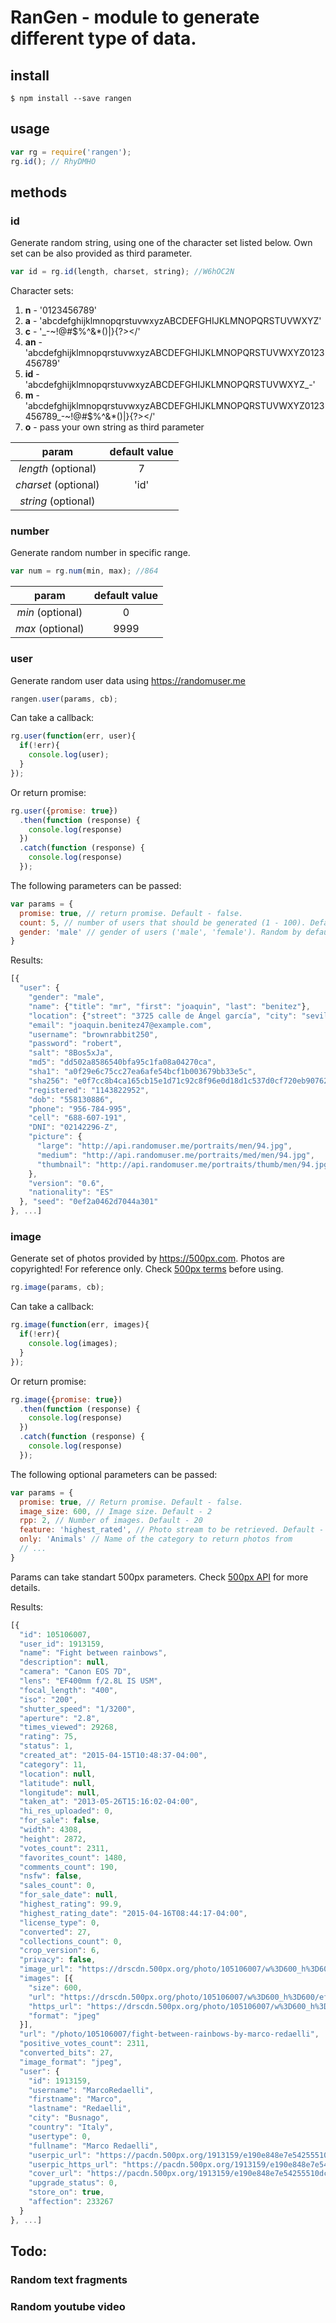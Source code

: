 # RanGen - module to generate different type of data.

## install
```
$ npm install --save rangen
```

## usage
```javascript
var rg = require('rangen');
rg.id(); // RhyDMHO
```

## methods






### id
Generate random string, using one of the character set listed below. Own set can be also provided as third parameter. 

```javascript
var id = rg.id(length, charset, string); //W6hOC2N
```

Character sets:

1. **n** - '0123456789'
2. **a** - 'abcdefghijklmnopqrstuvwxyzABCDEFGHIJKLMNOPQRSTUVWXYZ'
3. **c** - '_-~!@#$%^&*()|}{?></'
4. **an** - 'abcdefghijklmnopqrstuvwxyzABCDEFGHIJKLMNOPQRSTUVWXYZ0123456789'
5. **id** - 'abcdefghijklmnopqrstuvwxyzABCDEFGHIJKLMNOPQRSTUVWXYZ_-'
6. **m** - 'abcdefghijklmnopqrstuvwxyzABCDEFGHIJKLMNOPQRSTUVWXYZ0123456789_-~!@#$%^&*()|}{?></'
7. **o** - pass your own string as third parameter

| param  | default value |
| :------: | :--------------: |
| _length_ (optional)  | 7 |
| _charset_ (optional) | 'id' |
| _string_ (optional)  | |







### number
Generate random number in specific range. 
```javascript
var num = rg.num(min, max); //864
```

| param  | default value |
| :------: | :--------------: |
| _min_ (optional) | 0 |
| _max_ (optional) | 9999 |







### user
Generate random user data using https://randomuser.me
```javascript
rangen.user(params, cb);
```

Can take a callback:
```javascript
rg.user(function(err, user){
  if(!err){
    console.log(user);
  }
});
```

Or return promise:
```javascript
rg.user({promise: true})
  .then(function (response) {
    console.log(response)
  })
  .catch(function (response) {
    console.log(response)
  });
```

The following parameters can be passed:

```javascript
var params = {
  promise: true, // return promise. Default - false. 
  count: 5, // number of users that should be generated (1 - 100). Default - 1
  gender: 'male' // gender of users ('male', 'female'). Random by default. 
}
```

Results:
```javascript
[{
  "user": {
    "gender": "male",
    "name": {"title": "mr", "first": "joaquin", "last": "benitez"},
    "location": {"street": "3725 calle de Ángel garcía", "city": "sevilla", "state": "país vasco", "zip": "70927"},
    "email": "joaquin.benitez47@example.com",
    "username": "brownrabbit250",
    "password": "robert",
    "salt": "8Bos5xJa",
    "md5": "dd502a8586540bfa95c1fa08a04270ca",
    "sha1": "a0f29e6c75cc27ea6afe54bcf1b003679bb33e5c",
    "sha256": "e0f7cc8b4ca165cb15e1d71c92c8f96e0d18d1c537d0cf720eb90762a2851b03",
    "registered": "1143822952",
    "dob": "558130886",
    "phone": "956-784-995",
    "cell": "688-607-191",
    "DNI": "02142296-Z",
    "picture": {
      "large": "http://api.randomuser.me/portraits/men/94.jpg",
      "medium": "http://api.randomuser.me/portraits/med/men/94.jpg",
      "thumbnail": "http://api.randomuser.me/portraits/thumb/men/94.jpg"
    },
    "version": "0.6",
    "nationality": "ES"
  }, "seed": "0ef2a0462d7044a301"
}, ...]

```







### image
Generate set of photos provided by https://500px.com.
Photos are copyrighted! For reference only. Check [500px terms](https://500px.com/terms) before using.

```javascript
rg.image(params, cb);
```

Can take a callback:
```javascript
rg.image(function(err, images){
  if(!err){
    console.log(images);
  }
});
```

Or return promise:
```javascript
rg.image({promise: true})
  .then(function (response) {
    console.log(response)
  })
  .catch(function (response) {
    console.log(response)
  });
```

The following optional parameters can be passed:

```javascript
var params = {
  promise: true, // Return promise. Default - false.
  image_size: 600, // Image size. Default - 2
  rpp: 2, // Number of images. Default - 20
  feature: 'highest_rated', // Photo stream to be retrieved. Default - 'popular'
  only: 'Animals' // Name of the category to return photos from
  // ... 
}
```

Params can take standart 500px parameters. Check [500px API](https://github.com/500px/api-documentation/blob/master/endpoints/photo/GET_photos.md) for more details.

Results:

```javascript
[{
  "id": 105106007,
  "user_id": 1913159,
  "name": "Fight between rainbows",
  "description": null,
  "camera": "Canon EOS 7D",
  "lens": "EF400mm f/2.8L IS USM",
  "focal_length": "400",
  "iso": "200",
  "shutter_speed": "1/3200",
  "aperture": "2.8",
  "times_viewed": 29268,
  "rating": 75,
  "status": 1,
  "created_at": "2015-04-15T10:48:37-04:00",
  "category": 11,
  "location": null,
  "latitude": null,
  "longitude": null,
  "taken_at": "2013-05-26T15:16:02-04:00",
  "hi_res_uploaded": 0,
  "for_sale": false,
  "width": 4308,
  "height": 2872,
  "votes_count": 2311,
  "favorites_count": 1480,
  "comments_count": 190,
  "nsfw": false,
  "sales_count": 0,
  "for_sale_date": null,
  "highest_rating": 99.9,
  "highest_rating_date": "2015-04-16T08:44:17-04:00",
  "license_type": 0,
  "converted": 27,
  "collections_count": 0,
  "crop_version": 6,
  "privacy": false,
  "image_url": "https://drscdn.500px.org/photo/105106007/w%3D600_h%3D600/ef557d0965a18ce8a04d612ed7c884bc?v=6",
  "images": [{
    "size": 600,
    "url": "https://drscdn.500px.org/photo/105106007/w%3D600_h%3D600/ef557d0965a18ce8a04d612ed7c884bc?v=6",
    "https_url": "https://drscdn.500px.org/photo/105106007/w%3D600_h%3D600/ef557d0965a18ce8a04d612ed7c884bc?v=6",
    "format": "jpeg"
  }],
  "url": "/photo/105106007/fight-between-rainbows-by-marco-redaelli",
  "positive_votes_count": 2311,
  "converted_bits": 27,
  "image_format": "jpeg",
  "user": {
    "id": 1913159,
    "username": "MarcoRedaelli",
    "firstname": "Marco",
    "lastname": "Redaelli",
    "city": "Busnago",
    "country": "Italy",
    "usertype": 0,
    "fullname": "Marco Redaelli",
    "userpic_url": "https://pacdn.500px.org/1913159/e190e848e7e54255510dc1fd1518bc935328c7b1/1.jpg?5",
    "userpic_https_url": "https://pacdn.500px.org/1913159/e190e848e7e54255510dc1fd1518bc935328c7b1/1.jpg?5",
    "cover_url": "https://pacdn.500px.org/1913159/e190e848e7e54255510dc1fd1518bc935328c7b1/cover_2048.jpg?12",
    "upgrade_status": 0,
    "store_on": true,
    "affection": 233267
  }
}, ...]
```

## Todo:

### Random text fragments

### Random youtube video